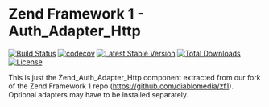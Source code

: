 Zend Framework 1 - Auth_Adapter_Http
============================
[![Build Status](https://travis-ci.com/diablomedia/zf1-auth-adapter-http.svg?branch=master)](https://travis-ci.com/diablomedia/zf1-auth-adapter-http)
[![codecov](https://codecov.io/gh/diablomedia/zf1-auth-adapter-http/branch/master/graph/badge.svg)](https://codecov.io/gh/diablomedia/zf1-auth-adapter-http)
[![Latest Stable Version](https://poser.pugx.org/diablomedia/zendframework1-auth-adapter-http/v/stable)](https://packagist.org/packages/diablomedia/zendframework1-auth-adapter-http)
[![Total Downloads](https://poser.pugx.org/diablomedia/zendframework1-auth-adapter-http/downloads)](https://packagist.org/packages/diablomedia/zendframework1-auth-adapter-http)
[![License](https://poser.pugx.org/diablomedia/zendframework1-auth-adapter-http/license)](https://packagist.org/packages/diablomedia/zendframework1-auth-adapter-http)

This is just the Zend_Auth_Adapter_Http component extracted from our fork of the Zend Framework 1 repo (https://github.com/diablomedia/zf1). Optional adapters may have to be installed separately.
